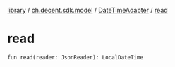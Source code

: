 [library](../../index.md) / [ch.decent.sdk.model](../index.md) / [DateTimeAdapter](index.md) / [read](./read.md)

# read

`fun read(reader: JsonReader): LocalDateTime`